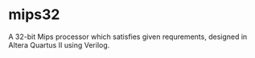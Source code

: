 # mips32
A 32-bit Mips processor which satisfies given requrements, designed in Altera Quartus II using Verilog.
